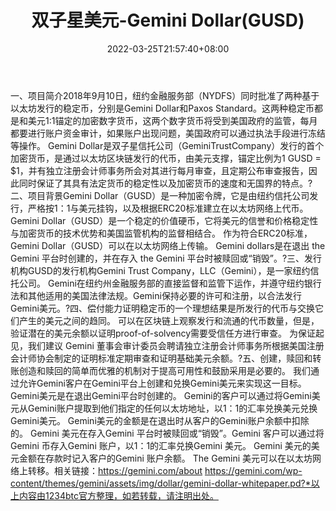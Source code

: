 ﻿---
weight: 
title: "双子星美元-Gemini Dollar(GUSD)"
description: "2018年9月10日，纽约金融服务部（NYDFS）同时批准了两种基于以太坊发行的稳定币，分别是Gemini Dollar和Paxos Standard"
date: 2022-03-25T21:57:40+08:00
lastmod: 2022-03-25T16:45:40+08:00
draft: false
authors: ["Metabd"]
featuredImage: "shuangzixingmeiyuan-gemini-dollargusd.webp"
link: ""
tags: ["数字代币","双子星美元-Gemini Dollar(GUSD)"]
categories: ["navigation"]
navigation: ["数字代币"]
lightgallery: true
toc: true
pinned: false
recommend: false
recommend1: false
---
一、项目简介2018年9月10日，纽约金融服务部（NYDFS）同时批准了两种基于以太坊发行的稳定币，分别是Gemini Dollar和Paxos Standard。这两种稳定币都是和美元1:1锚定的加密数字货币，这两个数字货币将受到美国政府的监管，每月都要进行账户资金审计，如果账户出现问题，美国政府可以通过执法手段进行冻结等操作。
Gemini Dollar是双子星信托公司（GeminiTrustCompany）发行的首个加密货币，是通过以太坊区块链发行的代币，由美元支撑，锚定比例为1 GUSD = $1，并有独立注册会计师事务所会对其进行每月审查，且定期公布审查报告，因此同时保证了其具有法定货币的稳定性以及加密货币的速度和无国界的特点。?二、项目背景Gemini Dollar（GUSD）是一种加密令牌，它是由纽约信托公司发行，严格按1：1与美元挂钩，以及根据ERC20标准建立在以太坊网络上代币。
Gemini Dollar（GUSD）是一个稳定的价值硬币，它将美元的信誉和价格稳定性与加密货币的技术优势和美国监管机构的监督相结合。 作为符合ERC20标准，Gemini Dollar（GUSD）可以在以太坊网络上传输。
Gemini dollars是在退出 the Gemini 平台时创建的，并在存入 the Gemini 平台时被赎回或“销毁”。?三、发行机构GUSD的发行机构Gemini Trust Company，LLC（Gemini），是一家纽约信托公司。 Gemini在纽约州金融服务部的直接监督和监管下运作，并遵守纽约银行法和其他适用的美国法律法规。Gemini保持必要的许可和注册，以合法发行Gemini美元。?四、偿付能力证明稳定币的一个理想结果是所发行的代币与交换它们产生的美元之间的趋同。 可以在区块链上观察发行和流通的代币数量，但是，验证潜在的美元余额以证明proof-of-solvency需要受信任方进行审查。
为保证起见，我们建议 Gemini 董事会审计委员会聘请独立注册会计师事务所根据美国注册会计师协会制定的证明标准定期审查和证明基础美元余额。?五、创建，赎回和转账创造和赎回的简单而优雅的机制对于提高可用性和鼓励采用是必要的。 我们通过允许Gemini客户在Gemini平台上创建和兑换Gemini美元来实现这一目标。
Gemini美元是在退出Gemini平台时创建的。 Gemini的客户可以通过将Gemini美元从Gemini账户提取到他们指定的任何以太坊地址，以1：1的汇率兑换美元兑换Gemini美元。 Gemini美元的金额是在退出时从客户的Gemini账户余额中扣除的。
Gemini 美元在存入Gemini 平台时被赎回或“销毁”。Gemini 客户可以通过将Gemini 币存入Gemini 账户，以1：1的汇率兑换Gemini 美元。 Gemini 美元的美元金额在存款时记入客户的Gemini 账户余额。
The Gemini 美元可以在以太坊网络上转移。相关链接：https://gemini.com/about
https://gemini.com/wp-content/themes/gemini/assets/img/dollar/gemini-dollar-whitepaper.pd?*以上内容由1234btc官方整理，如若转载，请注明出处。
